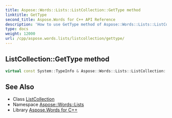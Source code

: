 ```yaml
---
title: Aspose::Words::Lists::ListCollection::GetType method
linktitle: GetType
second_title: Aspose.Words for C++ API Reference
description: 'How to use GetType method of Aspose::Words::Lists::ListCollection class in C++.'
type: docs
weight: 12000
url: /cpp/aspose.words.lists/listcollection/gettype/
---
```

## ListCollection::GetType method




```cpp
virtual const System::TypeInfo & Aspose::Words::Lists::ListCollection::GetType() const override
```

## See Also

* Class [ListCollection](../)
* Namespace [Aspose::Words::Lists](../../)
* Library [Aspose.Words for C++](../../../)
